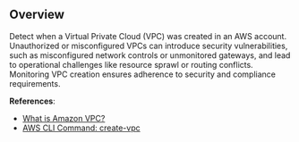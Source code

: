 ## Overview

Detect when a Virtual Private Cloud (VPC) was created in an AWS account. Unauthorized or misconfigured VPCs can introduce security vulnerabilities, such as misconfigured network controls or unmonitored gateways, and lead to operational challenges like resource sprawl or routing conflicts. Monitoring VPC creation ensures adherence to security and compliance requirements.

**References**:
- [What is Amazon VPC?](https://docs.aws.amazon.com/vpc/latest/userguide/what-is-amazon-vpc.html)
- [AWS CLI Command: create-vpc](https://awscli.amazonaws.com/v2/documentation/api/latest/reference/ec2/create-vpc.html)
